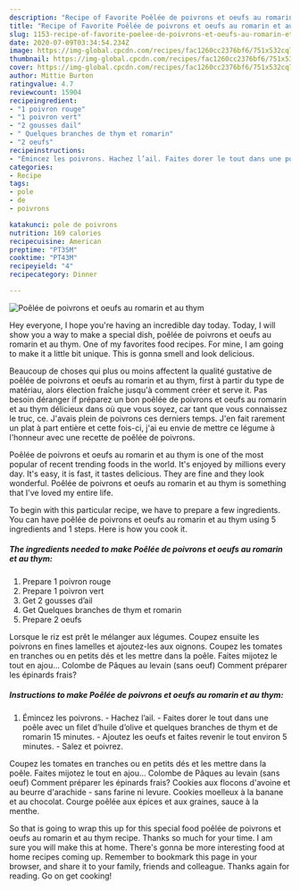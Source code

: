 ```yaml
---
description: "Recipe of Favorite Poêlée de poivrons et oeufs au romarin et au thym"
title: "Recipe of Favorite Poêlée de poivrons et oeufs au romarin et au thym"
slug: 1153-recipe-of-favorite-poelee-de-poivrons-et-oeufs-au-romarin-et-au-thym
date: 2020-07-09T03:34:54.234Z
image: https://img-global.cpcdn.com/recipes/fac1260cc2376bf6/751x532cq70/poelee-de-poivrons-et-oeufs-au-romarin-et-au-thym-photo-principale-de-la-recette.jpg
thumbnail: https://img-global.cpcdn.com/recipes/fac1260cc2376bf6/751x532cq70/poelee-de-poivrons-et-oeufs-au-romarin-et-au-thym-photo-principale-de-la-recette.jpg
cover: https://img-global.cpcdn.com/recipes/fac1260cc2376bf6/751x532cq70/poelee-de-poivrons-et-oeufs-au-romarin-et-au-thym-photo-principale-de-la-recette.jpg
author: Mittie Burton
ratingvalue: 4.7
reviewcount: 15904
recipeingredient:
- "1 poivron rouge"
- "1 poivron vert"
- "2 gousses dail"
- " Quelques branches de thym et romarin"
- "2 oeufs"
recipeinstructions:
- "Émincez les poivrons. Hachez l’ail. Faites dorer le tout dans une poêle avec un filet d’huile d’olive et quelques branches de thym et de romarin 15 minutes.  Ajoutez les oeufs et faites revenir le tout environ 5 minutes. Salez et poivrez."
categories:
- Recipe
tags:
- pole
- de
- poivrons

katakunci: pole de poivrons 
nutrition: 169 calories
recipecuisine: American
preptime: "PT35M"
cooktime: "PT43M"
recipeyield: "4"
recipecategory: Dinner

---
```



![Poêlée de poivrons et oeufs au romarin et au thym](https://img-global.cpcdn.com/recipes/fac1260cc2376bf6/751x532cq70/poelee-de-poivrons-et-oeufs-au-romarin-et-au-thym-photo-principale-de-la-recette.jpg)

Hey everyone, I hope you're having an incredible day today. Today, I will show you a way to make a special dish, poêlée de poivrons et oeufs au romarin et au thym. One of my favorites food recipes. For mine, I am going to make it a little bit unique. This is gonna smell and look delicious.

Beaucoup de choses qui plus ou moins affectent la qualité gustative de poêlée de poivrons et oeufs au romarin et au thym, first à partir du type de matériau, alors élection fraîche jusqu&#39;à comment créer et serve it. Pas besoin déranger if préparez un bon poêlée de poivrons et oeufs au romarin et au thym délicieux dans où que vous soyez, car tant que vous connaissez le truc, ce. J&#39;avais plein de poivrons ces derniers temps. J&#39;en fait rarement un plat à part entière et cette fois-ci, j&#39;ai eu envie de mettre ce légume à l&#39;honneur avec une recette de poêlée de poivrons.

Poêlée de poivrons et oeufs au romarin et au thym is one of the most popular of recent trending foods in the world. It's enjoyed by millions every day. It's easy, it is fast, it tastes delicious. They are fine and they look wonderful. Poêlée de poivrons et oeufs au romarin et au thym is something that I've loved my entire life.


To begin with this particular recipe, we have to prepare a few ingredients. You can have poêlée de poivrons et oeufs au romarin et au thym using 5 ingredients and 1 steps. Here is how you cook it.

<!--inarticleads1-->

##### The ingredients needed to make Poêlée de poivrons et oeufs au romarin et au thym:

1. Prepare 1 poivron rouge
1. Prepare 1 poivron vert
1. Get 2 gousses d’ail
1. Get  Quelques branches de thym et romarin
1. Prepare 2 oeufs


Lorsque le riz est prêt le mélanger aux légumes. Coupez ensuite les poivrons en fines lamelles et ajoutez-les aux oignons. Coupez les tomates en tranches ou en petits dés et les mettre dans la poêle. Faites mijotez le tout en ajou… Colombe de Pâques au levain (sans oeuf) Comment préparer les épinards frais? 

<!--inarticleads2-->

##### Instructions to make Poêlée de poivrons et oeufs au romarin et au thym:

1. Émincez les poivrons. - Hachez l’ail. - Faites dorer le tout dans une poêle avec un filet d’huile d’olive et quelques branches de thym et de romarin 15 minutes.  - Ajoutez les oeufs et faites revenir le tout environ 5 minutes. - Salez et poivrez.


Coupez les tomates en tranches ou en petits dés et les mettre dans la poêle. Faites mijotez le tout en ajou… Colombe de Pâques au levain (sans oeuf) Comment préparer les épinards frais? Cookies aux flocons d&#39;avoine et au beurre d&#39;arachide - sans farine ni levure. Cookies moelleux à la banane et au chocolat. Courge poêlée aux épices et aux graines, sauce à la menthe. 

So that is going to wrap this up for this special food poêlée de poivrons et oeufs au romarin et au thym recipe. Thanks so much for your time. I am sure you will make this at home. There's gonna be more interesting food at home recipes coming up. Remember to bookmark this page in your browser, and share it to your family, friends and colleague. Thanks again for reading. Go on get cooking!
